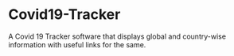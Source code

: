 # Covid19-Tracker
A Covid 19 Tracker software that displays global and country-wise information with useful links for the same.
